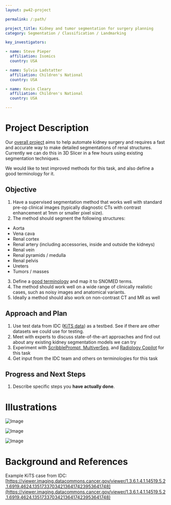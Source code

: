 ```yaml
---
layout: pw42-project

permalink: /:path/

project_title: Kidney and tumor segmentation for surgery planning
category: Segmentation / Classification / Landmarking

key_investigators:

- name: Steve Pieper
  affiliation: Isomics
  country: USA

- name: Sylvia Ladstatter
  affiliation: Children's National
  country: USA

- name: Kevin Cleary
  affiliation: Children's National
  country: USA

---
```


# Project Description

<!-- Add a short paragraph describing the project. -->


Our [overall project](https://arpa-h.gov/research-and-funding/mission-office-iso/awardees#:~:text=SARRTS%3A%20Supervised%20Autonomous%20Robotic%20Renal%20Tumor%20Surgery) aims to help automate kidney surgery and requires a fast and accurate way to make detailed segmentations of renal structures.  Currently we can do this in 3D Slicer in a few hours using existing segmentation techniques.

We would like to test improved methods for this task, and also define a good terminology for it.



## Objective

<!-- Describe here WHAT you would like to achieve (what you will have as end result). -->


1. Have a supervised segmentation method that works well with standard pre-op clinical images (typically diagnostic CTs with contrast enhancement at 1mm or smaller pixel size).
2. The method should segment the following structures:
  * Aorta
  * Vena cava
  * Renal cortex
  * Renal artery (including accessories, inside and outside the kidneys)
  * Renal vein
  * Renal pyramids / medulla
  * Renal pelvis
  * Ureters
  * Tumors / masses
 3. Define a [good terminology](https://projectweek.na-mic.org/PW42_2025_GranCanaria/Projects/InfrastructureForCustomTerminologyAndColorTablesInSlicer/) and map it to SNOMED terms.
 4. The method should work well on a wide range of clinically realistic cases, such as noisy images and anatomical variants.
 5. Ideally a method should also work on non-contrast CT and MR as well



## Approach and Plan

<!-- Describe here HOW you would like to achieve the objectives stated above. -->


1. Use test data from IDC ([KiTS data](https://kits-challenge.org/kits23/)) as a testbed.  See if there are other datasets we could use for testing.
2. Meet with experts to discuss state-of-the-art approaches and find out about any existing kidney segmentation models we can try
3. Experiment with [ScribblePrompt, MultiverSeg](https://projectweek.na-mic.org/PW42_2025_GranCanaria/Projects/DeployingScribblepromptAndMultiversegForInteractiveSegmentationAsA3DSlicerExtension/), and [Radiology Copilot](https://projectweek.na-mic.org/PW42_2025_GranCanaria/Projects/3Dand2DRadiologyCopilotIntegrationin3DSlicer/) for this task
4. Get input from the IDC team and others on terminologies for this task



## Progress and Next Steps

<!-- Update this section as you make progress, describing of what you have ACTUALLY DONE.
     If there are specific steps that you could not complete then you can describe them here, too. -->


1. Describe specific steps you **have actually done**.




# Illustrations

<!-- Add pictures and links to videos that demonstrate what has been accomplished. -->


![Image](https://github.com/user-attachments/assets/e64fc125-1cc5-4cd8-8e92-b27d5f070a3a)

![Image](https://github.com/user-attachments/assets/cb5f60f5-60ab-46c7-8e77-a3072e135934)

![Image](https://github.com/user-attachments/assets/28bad2d7-3476-4247-a899-563c18561099)



# Background and References

Example KiTS case from IDC:
[https://viewer.imaging.datacommons.cancer.gov/viewer/1.3.6.1.4.1.14519.5.2.1.6919.4624.135173370342136417423953641748](https://viewer.imaging.datacommons.cancer.gov/viewer/1.3.6.1.4.1.14519.5.2.1.6919.4624.135173370342136417423953641748)


